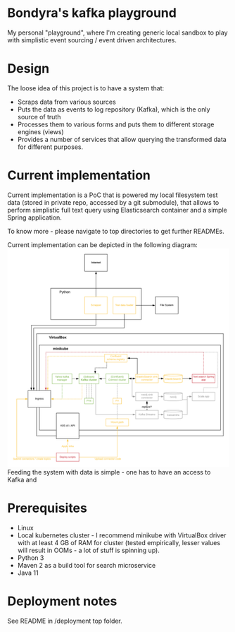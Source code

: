# Bondyra's kafka playground
My personal "playground", where I'm creating generic local sandbox to play with simplistic event sourcing / event driven architectures.

# Design
The loose idea of this project is to have a system that:
- Scraps data from various sources
- Puts the data as events to log repository (Kafka), which is the only source of truth
- Processes them to various forms and puts them to different storage engines (views)
- Provides a number of services that allow querying the transformed data for different purposes.

# Current implementation
Current implementation is a PoC that is powered my local filesystem test data (stored in private repo, accessed by a git submodule), that allows to perform simplistic full text query using Elasticsearch container and a simple Spring application.

To know more - please navigate to top directories to get further READMEs.

Current implementation can be depicted in the following diagram:
![Alt text](docs/overview.png?raw=true)
Feeding the system with data is simple - one has to have an access to Kafka and 

# Prerequisites
- Linux
- Local kubernetes cluster - I recommend minikube with VirtualBox driver with at least 4 GB of RAM for cluster (tested empirically, lesser values will result in OOMs - a lot of stuff is spinning up).
- Python 3
- Maven 2 as a build tool for search microservice
- Java 11

# Deployment notes
See README in /deployment top folder.
